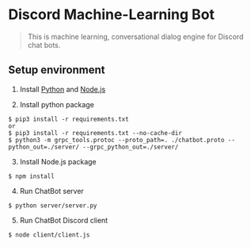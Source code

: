 
# Discord Machine-Learning Bot

> This is machine learning, conversational dialog engine for Discord chat bots.

## Setup environment

1. Install [Python](https://www.python.org/downloads/) and [Node.js](https://nodejs.org/en/download/)

2. Install python package

```
$ pip3 install -r requirements.txt
or
$ pip3 install -r requirements.txt --no-cache-dir
$ python3 -m grpc_tools.protoc --proto_path=. ./chatbot.proto --python_out=./server/ --grpc_python_out=./server/
```

3. Install Node.js package

```
$ npm install
```

4. Run ChatBot server

```
$ python server/server.py
```

5. Run ChatBot Discord client

```
$ node client/client.js
```
